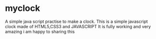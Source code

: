 # myclock
A simple java script practise to make a clock.
This is a simple javascript clock made of HTML5,CSS3 and JAVASCRIPT It is fully working and very amazing i am happy to sharing this

